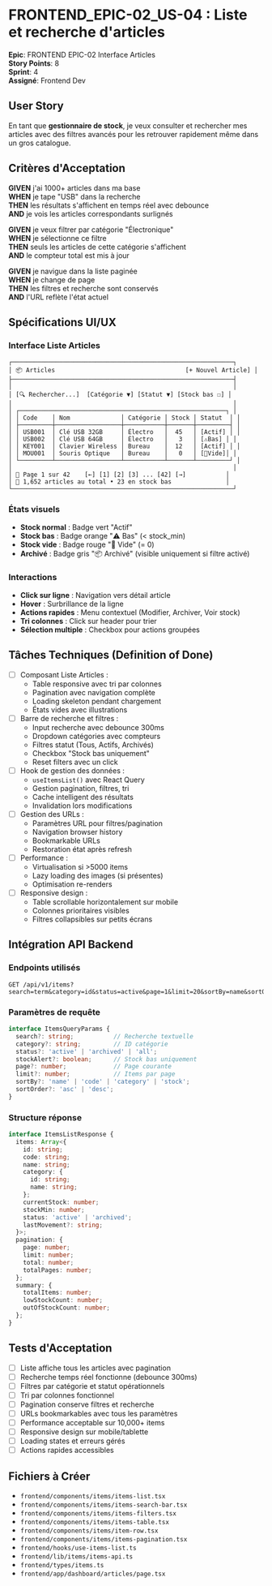 # FRONTEND_EPIC-02_US-04 : Liste et recherche d'articles

**Epic**: FRONTEND EPIC-02 Interface Articles  
**Story Points**: 8  
**Sprint**: 4  
**Assigné**: Frontend Dev  

## User Story

En tant que **gestionnaire de stock**, je veux consulter et rechercher mes articles avec des filtres avancés pour les retrouver rapidement même dans un gros catalogue.

## Critères d'Acceptation

**GIVEN** j'ai 1000+ articles dans ma base  
**WHEN** je tape "USB" dans la recherche  
**THEN** les résultats s'affichent en temps réel avec debounce  
**AND** je vois les articles correspondants surlignés  

**GIVEN** je veux filtrer par catégorie "Électronique"  
**WHEN** je sélectionne ce filtre  
**THEN** seuls les articles de cette catégorie s'affichent  
**AND** le compteur total est mis à jour  

**GIVEN** je navigue dans la liste paginée  
**WHEN** je change de page  
**THEN** les filtres et recherche sont conservés  
**AND** l'URL reflète l'état actuel  

## Spécifications UI/UX

### Interface Liste Articles
```
┌─────────────────────────────────────────────────────────────┐
│ 📦 Articles                                    [+ Nouvel Article] │
├─────────────────────────────────────────────────────────────┤
│                                                             │
│ [🔍 Rechercher...]  [Catégorie ▼] [Statut ▼] [Stock bas ☐] │
│                                                             │
│ ┌─────────────────────────────────────────────────────────┐ │
│ │ Code    │ Nom              │ Catégorie │ Stock │ Statut  │ │
│ ├─────────┼──────────────────┼───────────┼───────┼─────────┤ │
│ │ USB001  │ Clé USB 32GB     │ Électro   │  45   │ [Actif] │ │
│ │ USB002  │ Clé USB 64GB     │ Électro   │   3   │ [⚠️Bas] │ │
│ │ KEY001  │ Clavier Wireless │ Bureau    │  12   │ [Actif] │ │
│ │ MOU001  │ Souris Optique   │ Bureau    │   0   │ [🔴Vide]│ │
│ └─────────┴──────────────────┴───────────┴───────┴─────────┘ │
│                                                             │
│ 📄 Page 1 sur 42    [←] [1] [2] [3] ... [42] [→]           │
│ 🔢 1,652 articles au total • 23 en stock bas               │
└─────────────────────────────────────────────────────────────┘
```

### États visuels
- **Stock normal** : Badge vert "Actif"
- **Stock bas** : Badge orange "⚠️ Bas" (< stock_min)
- **Stock vide** : Badge rouge "🔴 Vide" (= 0)
- **Archivé** : Badge gris "📦 Archivé" (visible uniquement si filtre activé)

### Interactions
- **Click sur ligne** : Navigation vers détail article
- **Hover** : Surbrillance de la ligne
- **Actions rapides** : Menu contextuel (Modifier, Archiver, Voir stock)
- **Tri colonnes** : Click sur header pour trier
- **Sélection multiple** : Checkbox pour actions groupées

## Tâches Techniques (Definition of Done)

- [ ] Composant Liste Articles :
  - Table responsive avec tri par colonnes
  - Pagination avec navigation complète
  - Loading skeleton pendant chargement
  - États vides avec illustrations
- [ ] Barre de recherche et filtres :
  - Input recherche avec debounce 300ms
  - Dropdown catégories avec compteurs
  - Filtres statut (Tous, Actifs, Archivés)
  - Checkbox "Stock bas uniquement"
  - Reset filters avec un click
- [ ] Hook de gestion des données :
  - `useItemsList()` avec React Query
  - Gestion pagination, filtres, tri
  - Cache intelligent des résultats
  - Invalidation lors modifications
- [ ] Gestion des URLs :
  - Paramètres URL pour filtres/pagination
  - Navigation browser history
  - Bookmarkable URLs
  - Restoration état après refresh
- [ ] Performance :
  - Virtualisation si >5000 items
  - Lazy loading des images (si présentes)
  - Optimisation re-renders
- [ ] Responsive design :
  - Table scrollable horizontalement sur mobile
  - Colonnes prioritaires visibles
  - Filtres collapsibles sur petits écrans

## Intégration API Backend

### Endpoints utilisés
```
GET /api/v1/items?search=term&category=id&status=active&page=1&limit=20&sortBy=name&sortOrder=asc
```

### Paramètres de requête
```typescript
interface ItemsQueryParams {
  search?: string;           // Recherche textuelle
  category?: string;         // ID catégorie
  status?: 'active' | 'archived' | 'all';
  stockAlert?: boolean;      // Stock bas uniquement
  page?: number;             // Page courante
  limit?: number;            // Items par page
  sortBy?: 'name' | 'code' | 'category' | 'stock';
  sortOrder?: 'asc' | 'desc';
}
```

### Structure réponse
```typescript
interface ItemsListResponse {
  items: Array<{
    id: string;
    code: string;
    name: string;
    category: {
      id: string;
      name: string;
    };
    currentStock: number;
    stockMin: number;
    status: 'active' | 'archived';
    lastMovement?: string;
  }>;
  pagination: {
    page: number;
    limit: number;
    total: number;
    totalPages: number;
  };
  summary: {
    totalItems: number;
    lowStockCount: number;
    outOfStockCount: number;
  };
}
```

## Tests d'Acceptation

- [ ] Liste affiche tous les articles avec pagination
- [ ] Recherche temps réel fonctionne (debounce 300ms)
- [ ] Filtres par catégorie et statut opérationnels
- [ ] Tri par colonnes fonctionnel
- [ ] Pagination conserve filtres et recherche
- [ ] URLs bookmarkables avec tous les paramètres
- [ ] Performance acceptable sur 10,000+ items
- [ ] Responsive design sur mobile/tablette
- [ ] Loading states et erreurs gérés
- [ ] Actions rapides accessibles

## Fichiers à Créer

- `frontend/components/items/items-list.tsx`
- `frontend/components/items/items-search-bar.tsx`
- `frontend/components/items/items-filters.tsx`
- `frontend/components/items/items-table.tsx`
- `frontend/components/items/item-row.tsx`
- `frontend/components/items/items-pagination.tsx`
- `frontend/hooks/use-items-list.ts`
- `frontend/lib/items/items-api.ts`
- `frontend/types/items.ts`
- `frontend/app/dashboard/articles/page.tsx`